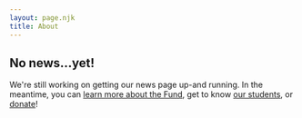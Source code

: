 ```yaml
---
layout: page.njk
title: About
---
```

<section class="full-height hero">
<div class="cblock">
<h1 class="noshrink">No news…yet!</h1>
<div>We're still working on getting our news page up-and running. In the meantime, you can <a href="/about">learn more about the Fund</a>, get to know <a href="/students">our students</a>, or <a href="/donate">donate</a>!</div>
</div>
<div class="cblock">
</div>
</section>